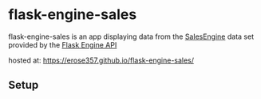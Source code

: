 # flask-engine-sales
flask-engine-sales is an app displaying data from the [SalesEngine](https://github.com/turingschool-examples/sales_engine/tree/master/data) data set provided by the [Flask Engine API](https://flask-engine-api.herokuapp.com/)  

hosted at: https://erose357.github.io/flask-engine-sales/

## Setup


